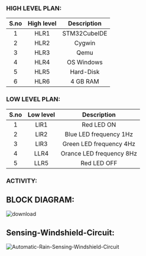 ### HIGH LEVEL PLAN:

| S.no | High level  |  Description |
| :---:| :---: | :---: |
| 1 | HLR1 |  STM32CubeIDE | 
| 2 | HLR2 | Cygwin | 
| 3 | HLR3 | Qemu | 
| 4 | HLR4 | OS Windows | 
| 5 | HLR5 | Hard-Disk | 
| 6 | HLR6 | 4 GB RAM | 

### LOW LEVEL PLAN:

| S.no | Low level | Description |
| :---: | :---: | :---: | 
| 1 | LlR1 | Red LED ON |  
| 2 | LlR2 | Blue LED frequency 1Hz |
| 3 | LlR3 | Green LED frequency 4Hz |
| 4 | LLR4 | Orance LED frequency 8Hz | 
| 5 | LLR5 | Red LED OFF | 



### ACTIVITY:

## BLOCK DIAGRAM:

![download](https://user-images.githubusercontent.com/101872405/168083691-d9831935-eed3-4dc2-b445-4fde3e5f540f.png)



## Sensing-Windshield-Circuit:
![Automatic-Rain-Sensing-Windshield-Circuit](https://user-images.githubusercontent.com/101872405/168083715-7919194b-eb90-46ff-b3d0-b84a1ebdcf89.png)

